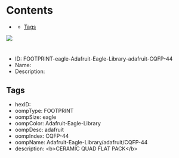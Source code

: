 



Contents
========

* [](#)
	* [Tags](#tags)
  
![][im]
# 

- ID: FOOTPRINT-eagle-Adafruit-Eagle-Library-adafruit-CQFP-44
- Name: 
- Description: 

## Tags

- hexID: 
- oompType: FOOTPRINT
- oompSize: eagle
- oompColor: Adafruit-Eagle-Library
- oompDesc: adafruit
- oompIndex: CQFP-44
- oompName: Adafruit-Eagle-Library/adafruit/CQFP-44
- description: &lt;b&gt;CERAMIC QUAD FLAT PACK&lt;/b&gt;



[im]: image.png
